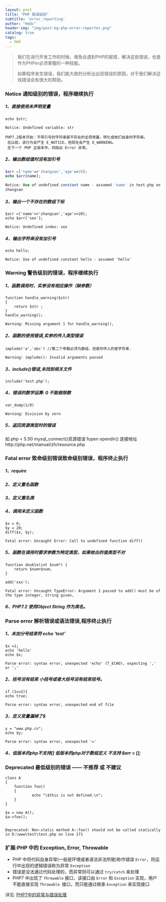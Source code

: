 ```yaml
---
layout: post
title: "PHP 错误级别"
subtitle: 'error_reporting'
author: "Hddc"
header-img: "img/post-bg-php-error-reporter.png"
catalog: true
tags:
  - PHP
---
```

> 我们在进行开发工作的时候，难免会遇到PHP的报错，解决这些错误，也是作为PHPer必须掌握的一种技能。
> 
> 如果程序发生错误，我们能大致的分析出出现错误的原因，对于我们解决这戏错误会有很大的帮助。

### Notice 通知级别的错误，程序继续执行
##### 1、直接使用未声明变量	
```
echo $str; 

Notice: Undefined variable: str

PHP7.2版本开始：不带引号的字符串是不存在的全局常量，转化成他们自身的字符串。
 在以前，该行为会产生 E_NOTICE，但现在会产生 E_WARNING。
 在下一个 PHP 主版本中，将抛出 Error 异常。
```
##### 2、输出数组值时没有加引号 
```php
$arr =['name'=>'zhangsan','age'=>20];
echo $arr[name];

Notice: Use of undefined constant name - assumed 'name' in test.php on line 71
zhangsan
```

##### 3、输出一个不存在的数组下标 
```
$arr =['name'=>'zhangsan','age'=>20]; 
echo $arr['sex'];

Notice: Undefined index: sex
```

##### 4、输出字符串没有加引号

```
echo hello;

Notice: Use of undefined constant hello - assumed 'hello'
```




### Warning 警告级别的错误，程序继续执行
##### 1、函数调用时，实参没有相应操作（缺参数）
```
function handle_warning($str)
{ 
    return $str ;
}
handle_warning();

Warning: Missing argument 1 for handle_warning(),
```

##### 2、函数的使用错误,实参的传入类型错误
```
implode('a','abc') //第二个参数必须为数组，但是你传入的是字符串.

Warning: implode(): Invalid arguments passed 
```

##### 3、include()错误,未找到相关文件
```
include('test.php');
```
##### 4、错误的数学运算: 0 不能做除数

```
var_dump(1/0)

Warning: Division by zero
```

##### 5、返回资源类型时的错误
如 php < 5.50	mysql_connect()资源错误 fopen opendir() 连接地址http://php.net/manual/zh/resource.php
### Fatal error 致命级别错误致命级别错误，程序终止执行
##### 1、require
##### 2、定义重名函数 
##### 3、定义重名类
##### 4、调用未定义函数

```
$x = 0;
$y = 20;
diff($x, $y);
```
```
Fatal error: Uncaught Error: Call to undefined function diff() 
```
##### 5、函数在调用时要求参数为特定类型，如果给出的值类型不对
```
function double(int $num*) {
    return $num+$num;
}

add('xxx');

Fatal error: Uncaught TypeError: Argument 1 passed to add() must be of the type integer, string given,
```

##### 6、PHP7.2 使用Object String 作为类名。



### Parse error 解析错误或语法错误,程序终止执行
##### 1、未加分号结束符 echo 'test'

```
$x =1;
echo 'hello'
echo $x;

Parse error: syntax error, unexpected 'echo' (T_ECHO), expecting ',' or ';'
```

##### 2、括号没有结束 小括号或者大括号没有结束括号。

```
if (1==2){
echo true;

Parse error: syntax error, unexpected end of file
```


##### 3、定义变量漏掉了$
```
y = "www.php.cn"; 
echo $y;

Parse error: syntax error, unexpected '=' 
```
##### 4、低版本的php不支持[] 低版本的php对于数组定义 不支持 $arr = [];
### Deprecated 最低级别的错误 —— 不推荐 或 不建议

```
class A
{
    function foo()
    {
            echo "\$this is not defined.\n";
    }
}

$a = new A();
$a->foo();


```


```
Deprecated: Non-static method A::foo() should not be called statically in D:\www\test\test.php on line 171
```


### 扩展:PHP 中的 Exception, Error, Throwable
- PHP 中将代码自身异常(一般是环境或者语法非法所致)称作错误 `Error`，将运行中出现的逻辑错误称为异常 `Exception`
- 错误是没法通过代码处理的，而异常则可以通过 `try/catch` 来处理
- PHP7 中出现了 `Throwable` 接口，该接口由 `Error` 和 `Exception` 实现，用户不能直接实现 `Throwable `接口，而只能通过继承 `Exception` 来实现接口

详见: [PHP7中的异常与错误处理](https://novnan.github.io/PHP/throwable-exceptions-and-errors-in-php7/)






 


 